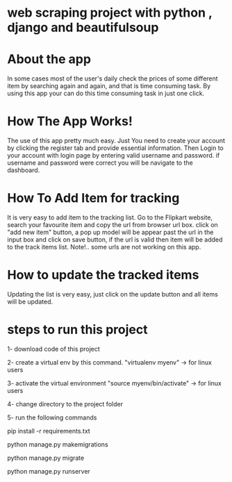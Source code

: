 # web scraping project with python , django and beautifulsoup

# About the app
In some cases most of the user's daily check the prices of some different item by searching again and again, and that is time consuming task. By using this app your can do this time consuming task in just one click.

# How The App Works!
The use of this app pretty much easy. Just You need to create your account by clicking the register tab and provide essential information. Then Login to your account with login page by entering valid username and password. if username and password were correct you will be navigate to the dashboard.

# How To Add Item for tracking
It is very easy to add item to the tracking list. Go to the Flipkart website, search your favourite item and copy the url from browser url box. click on "add new item" button, a pop up model will be appear past the url in the input box and click on save button, if the url is valid then item will be added to the track items list. Note!.. some urls are not working on this app.

# How to update the tracked items
Updating the list is very easy, just click on the update button and all items will be updated.
# steps to run this project

1- download code of this project

2- create a virtual env by this command. "virtualenv myenv" -> for linux users

3- activate the virtual environment "source myenv/bin/activate" -> for linux users

4- change directory to the project folder 

5- run the following commands

pip install -r requirements.txt

python manage.py makemigrations

python manage.py migrate

python manage.py runserver



